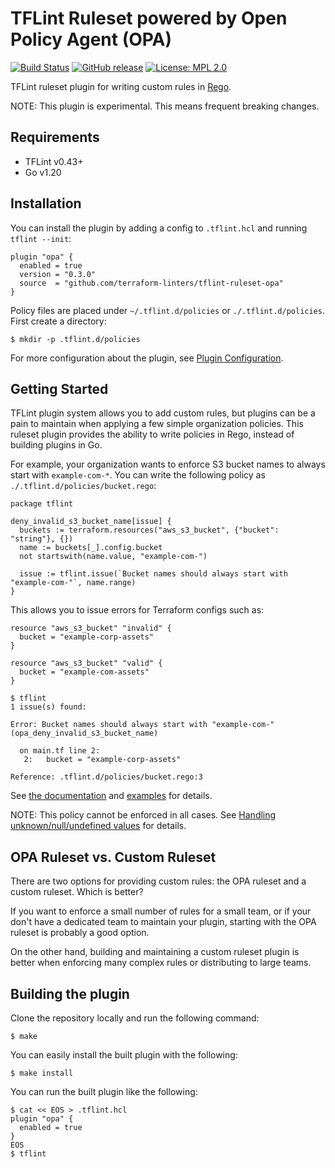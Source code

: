 # TFLint Ruleset powered by Open Policy Agent (OPA)
[![Build Status](https://github.com/terraform-linters/tflint-ruleset-opa/workflows/build/badge.svg?branch=main)](https://github.com/terraform-linters/tflint-ruleset-opa/actions)
[![GitHub release](https://img.shields.io/github/release/terraform-linters/tflint-ruleset-opa.svg)](https://github.com/terraform-linters/tflint-ruleset-opa/releases/latest)
[![License: MPL 2.0](https://img.shields.io/badge/License-MPL%202.0-blue.svg)](LICENSE)

TFLint ruleset plugin for writing custom rules in [Rego](https://www.openpolicyagent.org/docs/latest/policy-language/).

NOTE: This plugin is experimental. This means frequent breaking changes.

## Requirements

- TFLint v0.43+
- Go v1.20

## Installation

You can install the plugin by adding a config to `.tflint.hcl` and running `tflint --init`:

```hcl
plugin "opa" {
  enabled = true
  version = "0.3.0"
  source  = "github.com/terraform-linters/tflint-ruleset-opa"
}
```

Policy files are placed under `~/.tflint.d/policies` or `./.tflint.d/policies`. First create a directory:

```console
$ mkdir -p .tflint.d/policies
```

For more configuration about the plugin, see [Plugin Configuration](./docs/configuration.md).

## Getting Started

TFLint plugin system allows you to add custom rules, but plugins can be a pain to maintain when applying a few simple organization policies. This ruleset plugin provides the ability to write policies in Rego, instead of building plugins in Go.

For example, your organization wants to enforce S3 bucket names to always start with `example-com-*`. You can write the following policy as `./.tflint.d/policies/bucket.rego`:

```rego
package tflint

deny_invalid_s3_bucket_name[issue] {
  buckets := terraform.resources("aws_s3_bucket", {"bucket": "string"}, {})
  name := buckets[_].config.bucket
  not startswith(name.value, "example-com-")

  issue := tflint.issue(`Bucket names should always start with "example-com-"`, name.range)
}
```

This allows you to issue errors for Terraform configs such as:

```hcl
resource "aws_s3_bucket" "invalid" {
  bucket = "example-corp-assets"
}

resource "aws_s3_bucket" "valid" {
  bucket = "example-com-assets"
}
```

```console
$ tflint
1 issue(s) found:

Error: Bucket names should always start with "example-com-" (opa_deny_invalid_s3_bucket_name)

  on main.tf line 2:
   2:   bucket = "example-corp-assets"

Reference: .tflint.d/policies/bucket.rego:3

```

See [the documentation](./docs/) and [examples](./examples/) for details.

NOTE: This policy cannot be enforced in all cases. See [Handling unknown/null/undefined values](./docs/handling_special_values.md) for details.

## OPA Ruleset vs. Custom Ruleset

There are two options for providing custom rules: the OPA ruleset and a custom ruleset. Which is better?

If you want to enforce a small number of rules for a small team, or if your don't have a dedicated team to maintain your plugin, starting with the OPA ruleset is probably a good option.

On the other hand, building and maintaining a custom ruleset plugin is better when enforcing many complex rules or distributing to large teams.

## Building the plugin

Clone the repository locally and run the following command:

```
$ make
```

You can easily install the built plugin with the following:

```
$ make install
```

You can run the built plugin like the following:

```
$ cat << EOS > .tflint.hcl
plugin "opa" {
  enabled = true
}
EOS
$ tflint
```

